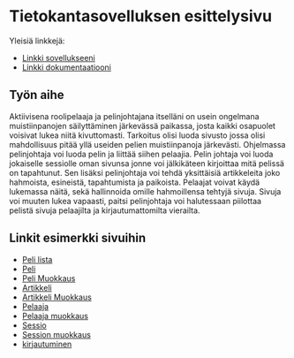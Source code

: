 # Tietokantasovelluksen esittelysivu

Yleisiä linkkejä:

* [Linkki sovellukseeni](https://ilmosalm.users.cs.helsinki.fi/tsoha/)
* [Linkki dokumentaatiooni](https://www.github.com/MrCubanfrog/Tsoha-bootstrap/doc/dokumentaatio.pdf)

## Työn aihe

Aktiivisena roolipelaaja ja pelinjohtajana itselläni on usein ongelmana muistiinpanojen säilyttäminen järkevässä paikassa, josta kaikki osapuolet voisivat lukea niitä kivuttomasti. Tarkoitus olisi luoda sivusto jossa olisi mahdollisuus pitää yllä useiden pelien muistiinpanoja järkevästi. Ohjelmassa pelinjohtaja voi luoda pelin ja liittää siihen pelaajia. Pelin johtaja voi luoda jokaiselle sessiolle oman sivunsa jonne voi jälkikäteen kirjoittaa mitä pelissä on tapahtunut. Sen lisäksi pelinjohtaja voi tehdä yksittäisiä artikkeleita joko hahmoista, esineistä, tapahtumista ja paikoista. Pelaajat voivat käydä lukemassa näitä, sekä hallinnoida omille hahmoillensa tehtyjä sivuja. Sivuja voi muuten lukea vapaasti, paitsi pelinjohtaja voi halutessaan piilottaa pelistä sivuja pelaajilta ja kirjautumattomilta vierailta.

## Linkit esimerkki sivuihin

* [Peli lista](ilmosalm.users.cs.helsinki.fi/tsoha/games)
* [Peli](ilmosalm.users.cs.helsinki.fi/tsoha/game/1)
* [Peli Muokkaus](ilmosalm.users.cs.helsinki.fi/tsoha/game_mod/1)
* [Artikkeli](ilmosalm.users.cs.helsinki.fi/tsoha/article/1)
* [Artikkeli Muokkaus](ilmosalm.users.cs.helsinki.fi/tsoha/article_mod/1)
* [Pelaaja](ilmosalm.users.cs.helsinki.fi/tsoha/player/1)
* [Pelaaja muokkaus](ilmosalm.users.cs.helsinki.fi/tsoha/player_mod/1)
* [Sessio](ilmosalm.users.cs.helsinki.fi/tsoha/session/1)
* [Session muokkaus](ilmosalm.users.cs.helsinki.fi/tsoha/session_mod/1)
* [kirjautuminen](ilmosalm.users.cs.helsinki.fi/tsoha/login)

